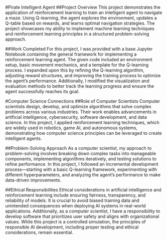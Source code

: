 #Pirate Intelligent Agent
##Project Overview
This project demonstrates the application of reinforcement learning to train an intelligent agent to navigate a maze. Using Q-learning, the agent explores the environment, updates a Q-table based on rewards, and learns optimal navigation strategies. The project showcases my ability to implement machine learning techniques and reinforcement learning principles in a structured problem-solving approach.

##Work Completed
For this project, I was provided with a base Jupyter Notebook containing the general framework for implementing a reinforcement learning agent. The given code included an environment setup, basic movement mechanics, and a template for the Q-learning process. I expanded upon this by refining the Q-learning algorithm, adjusting reward structures, and improving the training process to optimize the agent’s performance. Additionally, I modified the visualization and evaluation methods to better track the learning progress and ensure the agent successfully reaches its goal.

#Computer Science Connections
##Role of Computer Scientists
Computer scientists design, develop, and optimize algorithms that solve complex problems across various industries. Their work enables advancements in artificial intelligence, cybersecurity, software development, and data science. In this project, I applied reinforcement learning techniques, which are widely used in robotics, game AI, and autonomous systems, demonstrating how computer science principles can be leveraged to create intelligent agents.

##Problem-Solving Approach
As a computer scientist, my approach to problem-solving involves breaking down complex tasks into manageable components, implementing algorithms iteratively, and testing solutions to refine performance. In this project, I followed an incremental development process—starting with a basic Q-learning framework, experimenting with different hyperparameters, and analyzing the agent’s performance to make data-driven improvements.

##Ethical Responsibilities
Ethical considerations in artificial intelligence and reinforcement learning include ensuring fairness, transparency, and reliability of models. It is crucial to avoid biased training data and unintended consequences when deploying AI systems in real-world applications. Additionally, as a computer scientist, I have a responsibility to develop software that prioritizes user safety and aligns with organizational values. While this project is a controlled simulation, the principles of responsible AI development, including proper testing and ethical considerations, remain essential.
